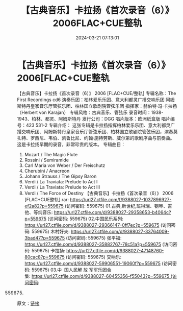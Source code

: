 ﻿---
title: 【古典音乐】卡拉扬《首次录音（6）》2006FLAC+CUE整轨
date: 2024-03-21 07:13:01
categories: 古典音乐、新世纪、纯音雅乐
tags: 纯音雅乐
---
# 【古典音乐】卡拉扬《首次录音（6）》2006[FLAC+CUE整轨

【古典音乐】卡拉扬《首次录音（6）》 2006 [FLAC+CUE/整轨]
专辑名称：The First Recordings cd6
演奏乐团：柏林爱乐乐团、意大利都灵广播交响乐团
阿姆斯特丹皇家音乐厅管弦乐团、柏林国立歌剧院管弦乐团
指挥家：赫伯特·冯·卡拉扬（Herbert von Karajan）
专辑风格：古典音乐、管弦乐
录音时间：1938-1943、柏林、都灵、阿姆斯特丹
发行公司：DGG
唱片版本：欧洲纸盒版
唱片编号：423 531-2
专辑介绍：
这张专辑是卡拉扬指挥柏林爱乐乐团、意大利都灵广播交响乐团、阿姆斯特丹皇家音乐厅管弦乐团、柏林国立歌剧院管弦乐团，演奏莫扎特、罗西尼、韦伯、凯鲁比尼、约翰·施特劳斯、威尔第的歌剧序曲与前奏曲。这是卡拉扬早期的录音，非常珍贵的版本。
专辑曲目：
01. Mozart / The Magic Flute
02. Rossini / Semiramide
03. Carl Maria von Weber / Der Freischutz
04. Cherubini / Anacreon
05. Johann Strauss / The Gipsy Baron
06. Verdi / La Traviata: Prelude to Act I
07. Verdi / La Traviata: Prelude to Act III
08. Verdi / The Force of Destiny
【古典音乐】卡拉扬《首次录音（6）》 2006 [FLAC+CUE整轨].rar: https://url27.ctfile.com/f/9388027-1037896927-ef2a82?p=559675
(访问密码: 559675)
01.古典,新世纪,班得瑞、钢琴、吉他、等纯音乐: https://url27.ctfile.com/d/9388027-29358653-b4064c?p=559675
(访问密码: 559675)
02.中国民乐系列: https://url27.ctfile.com/d/9388027-29366147-0ff7ec?p=559675
(访问密码: 559675)
木村好夫: https://url27.ctfile.com/d/9388027-33764009-3bad47?p=559675
(访问密码: 559675)
张平福: https://url27.ctfile.com/d/9388027-35882767-78c51a?p=559675
(访问密码: 559675)
卡拉扬: https://url27.ctfile.com/d/9388027-47148760-80cac8?p=559675
(访问密码: 559675)
交响乐: https://url27.ctfile.com/d/9388027-59906551-19060f?p=559675
(访问密码: 559675)
03.中  国人民解
放 军军乐团合集: https://url27.ctfile.com/d/9388027-60455356-f55043?p=559675 (访问密码:
559675)
原文：[链接](https://blog.sina.com.cn/s/blog_1647c7e76010314ti.html)